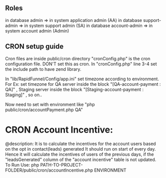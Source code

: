 Roles
-----------
in database admin => in system application admin (AA)
in database support-admin => in system support admin (SA)
in database account-admin => in system account admin (Admin)

CRON setup guide
-----------------
Cron files are inside public/cron directory
"cronConfig.php" is the cron configuration file. DON'T set this as cron.
In "cronConfig.php" line 3-4 set the include path to have zend library.

In "lib/RapidFunnel/Config/app.ini" set timezone according to environment.
For Ex: set timezone for
QA server inside the block "[QA-account-payment : QA]" ,
Staging server inside the block "[Staging-account-payment : Staging]" , so on..

Now need to set with environment like
"php public/cron/accountPayment.php QA"

CRON Account Incentive:
========================
@description: It is to calculate the incentives for the account users based on the opt in contact(leads) generated
It should run on start of every day. Hence it will calculate the incentives of users of the previous days,
if the "leadsGenerated" column of the "account incentive" table is not updated.
To Run Use:
php PATH-TO-PROJECT-FOLDER/public/cron/accountIncentive.php ENVIRONMENT


